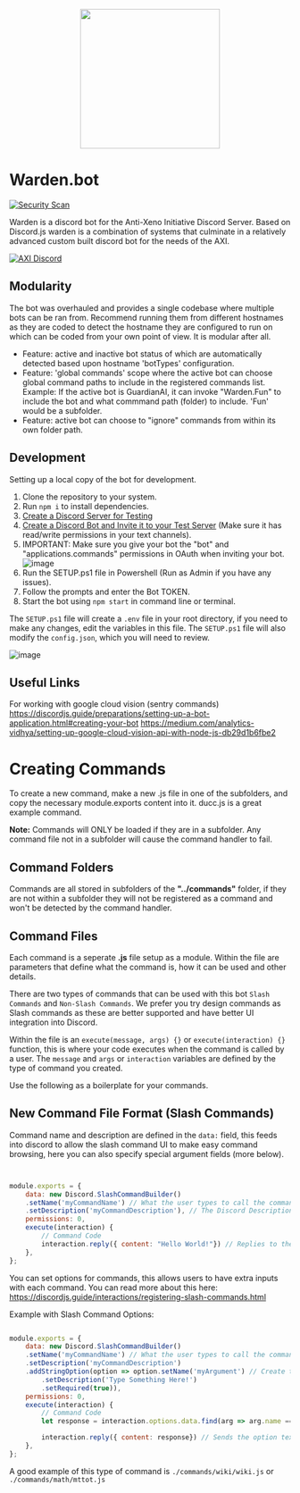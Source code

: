 <p align="center">
<img src="https://user-images.githubusercontent.com/85346345/128631152-1b2fb9d3-b5cf-4451-a287-a6a7124e1818.png" width="250">
</p>

# Warden.bot
[![Security Scan](https://github.com/antixenoinitiative/warden.bot/actions/workflows/njsscan-analysis.yml/badge.svg)](https://github.com/antixenoinitiative/warden.bot/actions/workflows/njsscan-analysis.yml)

Warden is a discord bot for the Anti-Xeno Initiative Discord Server. Based on Discord.js warden is a combination of systems that culminate in a relatively advanced custom built discord bot for the needs of the AXI.

[![AXI Discord](https://discord.com/api/guilds/380246809076826112/embed.png?style=banner3)](https://discord.gg/bqmDxdm)

## Modularity
The bot was overhauled and provides a single codebase where multiple bots can be ran from. Recommend running them from different hostnames as they are coded to detect the hostname they are configured to run on
which can be coded from your own point of view. It is modular after all. 
- Feature: active and inactive bot status of which are automatically detected based upon hostname 'botTypes' configuration.
- Feature: 'global commands' scope where the active bot can choose global command paths to include in the registered commands list.
Example: If the active bot is GuardianAI, it can invoke "Warden.Fun" to include the bot and what commmand path (folder) to include. 'Fun' would be a subfolder.
- Feature: active bot can choose to "ignore" commands from within its own folder path.

## Development
Setting up a local copy of the bot for development.

1. Clone the repository to your system.
2. Run `npm i` to install dependencies.
3. [Create a Discord Server for Testing](https://www.howtogeek.com/318890/how-to-set-up-your-own-discord-chat-server/#:~:text=To%20create%20your%20own%20server,a%20Server%E2%80%9D%20on%20the%20left.)
4. [Create a Discord Bot and Invite it to your Test Server](https://github.com/reactiflux/discord-irc/wiki/Creating-a-discord-bot-&-getting-a-token) (Make sure it has read/write permissions in your text channels).
5. IMPORTANT: Make sure you give your bot the "bot" and "applications.commands" permissions in OAuth when inviting your bot. ![image](https://user-images.githubusercontent.com/85346345/132811570-2332bfdc-9365-4b11-afd2-051ee699083b.png)
6. Run the SETUP.ps1 file in Powershell (Run as Admin if you have any issues).
7. Follow the prompts and enter the Bot TOKEN.
8. Start the bot using `npm start` in command line or terminal.

The `SETUP.ps1` file will create a `.env` file in your root directory, if you need to make any changes, edit the variables in this file.
The `SETUP.ps1` file will also modify the `config.json`, which you will need to review. 

![image](https://user-images.githubusercontent.com/85346345/131250614-aaecd857-0069-4758-9171-9954c490e8f1.png)


## Useful Links
For working with google cloud vision (sentry commands)
https://discordjs.guide/preparations/setting-up-a-bot-application.html#creating-your-bot
https://medium.com/analytics-vidhya/setting-up-google-cloud-vision-api-with-node-js-db29d1b6fbe2

# Creating Commands

To create a new command, make a new .js file in one of the subfolders, and copy the necessary module.exports content into it. ducc.js is a great example command.

**Note:** Commands will ONLY be loaded if they are in a subfolder. Any command file not in a subfolder will cause the command handler to fail.

## Command Folders
Commands are all stored in subfolders of the **"../commands"** folder, if they are not within a subfolder they will not be registered as a command and won't be detected by the command handler.

## Command Files
Each command is a seperate **.js** file setup as a module. Within the file are parameters that define what the command is, how it can be used and other details.

There are two types of commands that can be used with this bot `Slash Commands` and `Non-Slash Commands`. We prefer you try design commands as Slash commands as these are better supported and have better UI integration into Discord.

Within the file is an `execute(message, args) {}` or `execute(interaction) {}` function, this is where your code executes when the command is called by a user. The `message` and `args` or `interaction` variables are defined by the type of command you created.

Use the following as a boilerplate for your commands.

## **New Command File Format (Slash Commands)**

Command name and description are defined in the `data:` field, this feeds into discord to allow the slash command UI to make easy command browsing, here you can also specify special argument fields (more below).

```js


module.exports = {
	data: new Discord.SlashCommandBuilder()
	.setName('myCommandName') // What the user types to call the command
	.setDescription('myCommandDescription'), // The Discord Description for the command
	permissions: 0,
	execute(interaction) {
        // Command Code
        interaction.reply({ content: "Hello World!"}) // Replies to the user "Hello World".
	},
};
```

You can set options for commands, this allows users to have extra inputs with each command. You can read more about this here: https://discordjs.guide/interactions/registering-slash-commands.html

Example with Slash Command Options:

```js

module.exports = {
	data: new Discord.SlashCommandBuilder()
	.setName('myCommandName') // What the user types to call the command
	.setDescription('myCommandDescription')
    .addStringOption(option => option.setName('myArgument') // Create the option
		.setDescription('Type Something Here!')
		.setRequired(true)),
	permissions: 0,
	execute(interaction) {
        // Command Code
        let response = interaction.options.data.find(arg => arg.name === 'myArgument').value // Get the option from the command usage

        interaction.reply({ content: response}) // Sends the option text back to the user as a reply.
	},
};
```
A good example of this type of command is `./commands/wiki/wiki.js` or `./commands/math/mttot.js`
